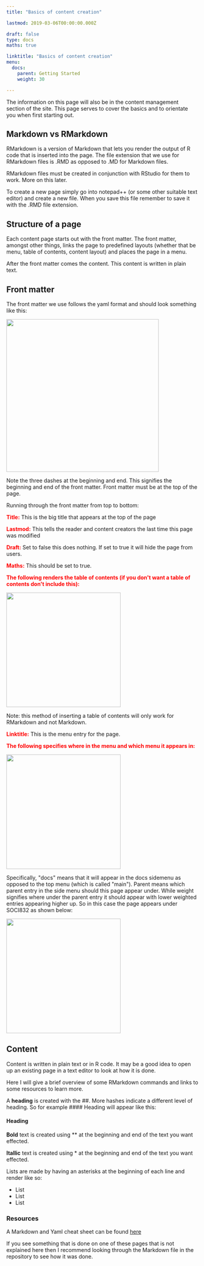 ```yaml
---
title: "Basics of content creation"

lastmod: 2019-03-06T00:00:00.000Z

draft: false
type: docs
maths: true	

linktitle: "Basics of content creation"
menu:
  docs:
    parent: Getting Started
    weight: 30

---
```


The information on this page will also be in the content management section of the site. This page serves to cover the basics and to orientate you when first starting out.

## Markdown vs RMarkdown

RMarkdown is a version of Markdown that lets you render the output of R code that is inserted into the page. The file extension that we use for RMarkdown files is .RMD as opposed to .MD for Markdown files. 

RMarkdown files must be created in conjunction with RStudio for them to work. More on this later.

To create a new page simply go into notepad++ (or some other suitable text editor) and create a new file. When you save this file remember to save it with the .RMD file extension. 

## Structure of a page

Each content page starts out with the front matter. The front matter, amongst other things, links the page to predefined layouts (whether that be menu, table of contents, content layout) and places the page in a menu. 

After the front matter comes the content. This content is written in plain text. 

## Front matter

The front matter we use follows the yaml format and should look something like this:

<img width='400' src='/img/basics_of_content_creation_01.png'/>

Note the three dashes at the beginning and end. This signifies the beginning and end of the front matter. Front matter must be at the top of the page.

Running through the front matter from top to bottom:

<span style="color:red"> **Title:** </span> This is the big title that appears at the top of the page

<span style="color:red"> **Lastmod:** </span> This tells the reader and content creators the last time this page was modified

<span style="color:red"> **Draft:** </span> Set to false this does nothing. If set to true it will hide the page from users. 

<span style="color:red"> **Maths:** </span> This should be set to true.

<span style="color:red"> **The following renders the table of contents (if you don't want a table of contents don't include this):** </span>

<img width='300' src='/img/basics_of_content_creation_02.png'/>

Note: this method of inserting a table of contents will only work for RMarkdown and not Markdown. 

<span style="color:red"> **Linktitle:** </span> This is the menu entry for the page.

<span style="color:red"> **The following specifies where in the menu and which menu it appears in:** </span>

<img width='300' src='/img/basics_of_content_creation_03.png'/>

Specifically, "docs" means that it will appear in the docs sidemenu as opposed to the top menu (which is called "main"). Parent means which parent entry in the side menu should this page appear under. While weight signifies where under the parent entry it should appear with lower weighted entries appearing higher up. So in this case the page appears under SOCI832 as shown below:

<img width='300' src='/img/basics_of_content_creation_04.png'/>

## Content

Content is written in plain text or in R code. It may be a good idea to open up an existing page in a text editor to look at how it is done. 

Here I will give a brief overview of some RMarkdown commands and links to some resources to learn more.

A **heading** is created with the ##. More hashes indicate a different level of heading. So for example #### Heading will appear like this:

#### Heading

**Bold** text is created using ** at the beginning and end of the text you want effected.

**Itallic** text is created using * at the beginning and end of the text you want effected.

Lists are made by having an asterisks at the beginning of each line and render like so:

* List
* List
* List

### Resources

A Markdown and Yaml cheat sheet can be found [here](https://learn-the-web.algonquindesign.ca/topics/markdown-yaml-cheat-sheet/)

If you see something that is done on one of these pages that is not explained here then I recommend looking through the Markdown file in the repository to see how it was done. 